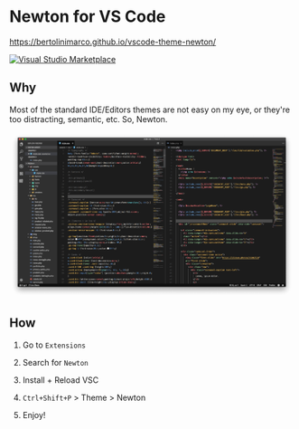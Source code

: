 # Newton for VS Code

https://bertolinimarco.github.io/vscode-theme-newton/

[![Visual Studio Marketplace](https://img.shields.io/vscode-marketplace/d/bertolinimarco.theme-newton.svg)]()

## Why
Most of the standard IDE/Editors themes are not easy on my eye, or they're too distracting, semantic, etc.
So, Newton.

![Screenshot](https://raw.githubusercontent.com/bertolinimarco/vscode-theme-newton/master/screenshot.png)

## How
1) Go to `Extensions`
2) Search for `Newton`

3) Install + Reload VSC

4) `Ctrl+Shift+P` > Theme > Newton

5) Enjoy!
